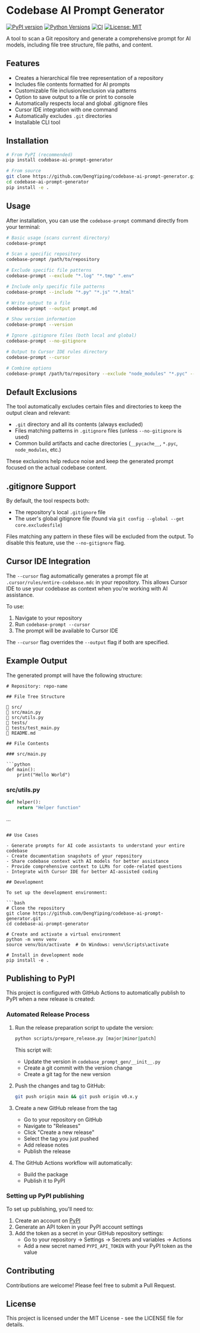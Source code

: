 # Codebase AI Prompt Generator

[![PyPI version](https://img.shields.io/pypi/v/codebase-ai-prompt-generator.svg)](https://pypi.org/project/codebase-ai-prompt-generator/)
[![Python Versions](https://img.shields.io/pypi/pyversions/codebase-ai-prompt-generator.svg)](https://pypi.org/project/codebase-ai-prompt-generator/)
[![CI](https://github.com/DengYiping/codebase-ai-prompt-generator/actions/workflows/ci.yml/badge.svg)](https://github.com/DengYiping/codebase-ai-prompt-generator/actions/workflows/ci.yml)
[![License: MIT](https://img.shields.io/badge/License-MIT-yellow.svg)](https://opensource.org/licenses/MIT)

A tool to scan a Git repository and generate a comprehensive prompt for AI models, including file tree structure, file paths, and content.

## Features

- Creates a hierarchical file tree representation of a repository
- Includes file contents formatted for AI prompts
- Customizable file inclusion/exclusion via patterns
- Option to save output to a file or print to console
- Automatically respects local and global .gitignore files
- Cursor IDE integration with one command
- Automatically excludes `.git` directories
- Installable CLI tool

## Installation

```bash
# From PyPI (recommended)
pip install codebase-ai-prompt-generator

# From source
git clone https://github.com/DengYiping/codebase-ai-prompt-generator.git
cd codebase-ai-prompt-generator
pip install -e .
```

## Usage

After installation, you can use the `codebase-prompt` command directly from your terminal:

```bash
# Basic usage (scans current directory)
codebase-prompt

# Scan a specific repository
codebase-prompt /path/to/repository

# Exclude specific file patterns
codebase-prompt --exclude "*.log" "*.tmp" ".env"

# Include only specific file patterns
codebase-prompt --include "*.py" "*.js" "*.html"

# Write output to a file
codebase-prompt --output prompt.md

# Show version information
codebase-prompt --version

# Ignore .gitignore files (both local and global)
codebase-prompt --no-gitignore

# Output to Cursor IDE rules directory
codebase-prompt --cursor

# Combine options
codebase-prompt /path/to/repository --exclude "node_modules" "*.pyc" --include "*.py" "*.js" --output prompt.md
```

## Default Exclusions

The tool automatically excludes certain files and directories to keep the output clean and relevant:

- `.git` directory and all its contents (always excluded)
- Files matching patterns in `.gitignore` files (unless `--no-gitignore` is used)
- Common build artifacts and cache directories (`__pycache__`, `*.pyc`, `node_modules`, etc.)

These exclusions help reduce noise and keep the generated prompt focused on the actual codebase content.

## .gitignore Support

By default, the tool respects both:
- The repository's local `.gitignore` file
- The user's global gitignore file (found via `git config --global --get core.excludesfile`)

Files matching any pattern in these files will be excluded from the output. To disable this feature, use the `--no-gitignore` flag.

## Cursor IDE Integration

The `--cursor` flag automatically generates a prompt file at `.cursor/rules/entire-codebase.mdc` in your repository. This allows Cursor IDE to use your codebase as context when you're working with AI assistance.

To use:

1. Navigate to your repository
2. Run `codebase-prompt --cursor`
3. The prompt will be available to Cursor IDE

The `--cursor` flag overrides the `--output` flag if both are specified.

## Example Output

The generated prompt will have the following structure:

```
# Repository: repo-name

## File Tree Structure

📁 src/
📄 src/main.py
📄 src/utils.py
📁 tests/
📄 tests/test_main.py
📄 README.md

## File Contents

### src/main.py

```python
def main():
    print("Hello World")
```

### src/utils.py

```python
def helper():
    return "Helper function"
```

...
```

## Use Cases

- Generate prompts for AI code assistants to understand your entire codebase
- Create documentation snapshots of your repository
- Share codebase context with AI models for better assistance
- Provide comprehensive context to LLMs for code-related questions
- Integrate with Cursor IDE for better AI-assisted coding

## Development

To set up the development environment:

```bash
# Clone the repository
git clone https://github.com/DengYiping/codebase-ai-prompt-generator.git
cd codebase-ai-prompt-generator

# Create and activate a virtual environment
python -m venv venv
source venv/bin/activate  # On Windows: venv\Scripts\activate

# Install in development mode
pip install -e .
```

## Publishing to PyPI

This project is configured with GitHub Actions to automatically publish to PyPI when a new release is created:

### Automated Release Process

1. Run the release preparation script to update the version:
   ```bash
   python scripts/prepare_release.py [major|minor|patch]
   ```
   This script will:
   - Update the version in `codebase_prompt_gen/__init__.py`
   - Create a git commit with the version change
   - Create a git tag for the new version

2. Push the changes and tag to GitHub:
   ```bash
   git push origin main && git push origin v0.x.y
   ```

3. Create a new GitHub release from the tag
   - Go to your repository on GitHub
   - Navigate to "Releases"
   - Click "Create a new release"
   - Select the tag you just pushed
   - Add release notes
   - Publish the release

4. The GitHub Actions workflow will automatically:
   - Build the package
   - Publish it to PyPI

### Setting up PyPI publishing

To set up publishing, you'll need to:

1. Create an account on [PyPI](https://pypi.org/)
2. Generate an API token in your PyPI account settings
3. Add the token as a secret in your GitHub repository settings:
   - Go to your repository → Settings → Secrets and variables → Actions
   - Add a new secret named `PYPI_API_TOKEN` with your PyPI token as the value

## Contributing

Contributions are welcome! Please feel free to submit a Pull Request.

## License

This project is licensed under the MIT License - see the LICENSE file for details.
